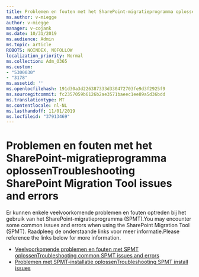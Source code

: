 ```yaml
---
title: Problemen en fouten met het SharePoint-migratieprogramma oplossen
ms.author: v-miegge
author: v-miegge
manager: v-cojank
ms.date: 10/31/2019
ms.audience: Admin
ms.topic: article
ROBOTS: NOINDEX, NOFOLLOW
localization_priority: Normal
ms.collection: Adm_O365
ms.custom:
- "5300030"
- "3178"
ms.assetid: ''
ms.openlocfilehash: 191d30a3d226387333d330472703fe9d3f2925f9
ms.sourcegitcommit: fc2357059b6126b2ae3571baeec1ee89a5d36bdd
ms.translationtype: MT
ms.contentlocale: nl-NL
ms.lasthandoff: 11/01/2019
ms.locfileid: "37913469"
---
```

# <a name="troubleshooting-sharepoint-migration-tool-issues-and-errors"></a><span data-ttu-id="23a58-102">Problemen en fouten met het SharePoint-migratieprogramma oplossen</span><span class="sxs-lookup"><span data-stu-id="23a58-102">Troubleshooting SharePoint Migration Tool issues and errors</span></span>

<span data-ttu-id="23a58-103">Er kunnen enkele veelvoorkomende problemen en fouten optreden bij het gebruik van het SharePoint-migratieprogramma (SPMT).</span><span class="sxs-lookup"><span data-stu-id="23a58-103">You may encounter some common issues and errors when using the SharePoint Migration Tool (SPMT).</span></span> <span data-ttu-id="23a58-104">Raadpleeg de onderstaande links voor meer informatie.</span><span class="sxs-lookup"><span data-stu-id="23a58-104">Please reference the links below for more information.</span></span>

* [<span data-ttu-id="23a58-105">Veelvoorkomende problemen en fouten met SPMT oplossen</span><span class="sxs-lookup"><span data-stu-id="23a58-105">Troubleshooting common SPMT issues and errors</span></span>](https://docs.microsoft.com/sharepointmigration/troubleshooting-common-spmt-issues)
* [<span data-ttu-id="23a58-106">Problemen met SPMT-installatie oplossen</span><span class="sxs-lookup"><span data-stu-id="23a58-106">Troubleshooting SPMT install issues</span></span>](https://docs.microsoft.com/sharepointmigration/spmt-install-issues)